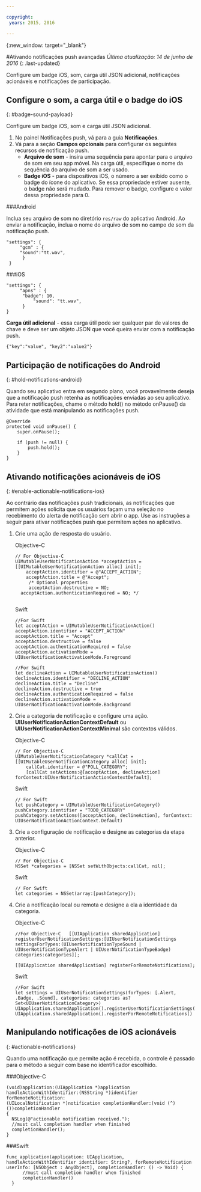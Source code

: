 ```yaml
---

copyright:
 years: 2015, 2016

---
```


{:new_window: target="_blank"}


#Ativando notificações push avançadas
*Última atualização: 14 de junho de 2016*
{: .last-updated}

Configure um badge iOS, som, carga útil JSON adicional, notificações acionáveis e notificações de participação.

## Configure o som, a carga útil e o badge do iOS
{: #badge-sound-payload}

Configure um badge iOS, som e carga útil JSON adicional.

1. No painel Notificações push, vá para a guia
                        **Notificações**.
2. Vá para a seção **Campos opcionais**
para configurar os seguintes recursos de notificação push. 
	- **Arquivo de som** - insira uma sequência para apontar para o arquivo
de som em seu app móvel. Na carga útil, especifique o nome da sequência do
arquivo de som a ser usado.
	- **Badge iOS** - para dispositivos iOS, o
número a ser exibido como o badge do ícone do aplicativo. Se essa propriedade
estiver ausente, o badge não será mudado. Para remover o badge,
configure o valor dessa propriedade para 0.
	
	


###Android

Inclua seu arquivo de som no diretório `res/raw` do aplicativo Android. Ao enviar a notificação, inclua o nome do arquivo
de som no campo de som da notificação push.

```
"settings": {
     "gcm" : {
     "sound":"tt.wav",
	  }
 }  
```
	
	
###iOS

```
"settings": {
     "apns" : {
      "badge": 10,
	      "sound": "tt.wav",
	  }
}
``` 		
**Carga útil adicional** - essa carga útil pode ser qualquer
par de valores de chave e deve ser um objeto JSON que você queira enviar com a
notificação push.

```
{"key":"value", "key2":"value2"}
```


## Participação de notificações do Android 
{: #hold-notifications-android}

Quando seu aplicativo entra em segundo plano, você provavelmente deseja que a notificação push retenha as notificações enviadas ao seu
aplicativo. Para reter notificações, chame o método
hold() no método onPause() da atividade que está manipulando as notificações push.

```
@Override
protected void onPause() {
    super.onPause();

    if (push != null) {
        push.hold();
    }
} 
```

## Ativando notificações acionáveis de iOS  
{: #enable-actionable-notifications-ios}

Ao contrário das notificações push tradicionais, as notificações que permitem ações solicita que os usuários façam uma
seleção no recebimento do alerta de notificação sem abrir o app. Use as instruções
a seguir para ativar notificações push que permitem ações no aplicativo.

1. Crie uma ação de resposta do usuário.

   Objective-C

	```
	// For Objective-C
	UIMutableUserNotificationAction *acceptAction = [[UIMutableUserNotificationAction alloc] init];
	    acceptAction.identifier = @"ACCEPT_ACTION";
	    acceptAction.title = @"Accept";
	     /* Optional properties
	     acceptAction.destructive = NO;
	  acceptAction.authenticationRequired = NO; */
	  
	 ```
   Swift

	```
	//For Swift
	let acceptAction = UIMutableUserNotificationAction()
	acceptAction.identifier = "ACCEPT_ACTION"
	acceptAction.title = "Accept"
	acceptAction.destructive = false
	acceptAction.authenticationRequired = false
	acceptAction.activationMode = UIUserNotificationActivationMode.Foreground
	```
	
	```
	//For Swift
	let declineAction = UIMutableUserNotificationAction()
	declineAction.identifier = "DECLINE_ACTION"
	declineAction.title = "Decline"
	declineAction.destructive = true
	declineAction.authenticationRequired = false
	declineAction.activationMode = UIUserNotificationActivationMode.Background
	```

2. Crie a categoria de notificação e configure uma ação. **UIUserNotificationActionContextDefault** ou
                **UIUserNotificationActionContextMinimal** são contextos válidos.

	Objective-C

	```
	// For Objective-C
	UIMutableUserNotificationCategory *callCat = [[UIMutableUserNotificationCategory alloc] init];
	    callCat.identifier = @"POLL_CATEGORY";
	    [callCat setActions:@[acceptAction, declineAction] forContext:UIUserNotificationActionContextDefault];
	```    

	Swift

	```
	// For Swift
	let pushCategory = UIMutableUserNotificationCategory()
	pushCategory.identifier = "TODO_CATEGORY"
	pushCategory.setActions([acceptAction, declineAction], forContext: UIUserNotificationActionContext.Default)
	```

1. Crie a configuração de notificação e designe as categorias da etapa
anterior.

	Objective-C

	```
	// For Objective-C
	NSSet *categories = [NSSet setWithObjects:callCat, nil];
	```

	Swift

	```
	// For Swift
	let categories = NSSet(array:[pushCategory]);
	```

1. Crie a notificação local ou remota e designe a ela a identidade da
categoria.

	Objective-C

	```
	//For Objective-C 	[[UIApplication sharedApplication] registerUserNotificationSettings:[UIUserNotificationSettings settingsForTypes:(UIUserNotificationTypeSound | UIUserNotificationTypeAlert | UIUserNotificationTypeBadge) categories:categories]];

	[[UIApplication sharedApplication] registerForRemoteNotifications];
	```

	Swift

	```
	//For Swift
	let settings = UIUserNotificationSettings(forTypes: [.Alert, .Badge, .Sound], categories: categories as? Set<UIUserNotificationCategory>)
    UIApplication.sharedApplication().registerUserNotificationSettings(settings)
    UIApplication.sharedApplication().registerForRemoteNotifications() 
	```
	
## Manipulando notificações de iOS acionáveis  
{: #actionable-notifications}

Quando uma notificação que permite ação é recebida, o controle é passado para o
método a seguir com base no identificador escolhido.

###Objective-C

```
(void)application:(UIApplication *)application handleActionWithIdentifier:(NSString *)identifier forRemoteNotification:
(UILocalNotification *)notification completionHandler:(void (^)())completionHandler
{
  NSLog(@"actionable notification received.");
  //must call completion handler when finished
  completionHandler();
}
```

###Swift
 
```
func application(application: UIApplication, handleActionWithIdentifier identifier: String?, forRemoteNotification userInfo: [NSObject : AnyObject], completionHandler: () -> Void) {
      //must call completion handler when finished
      completionHandler()
  }
```    
    
